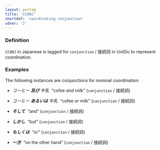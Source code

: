 ```yaml
---
layout: postag
title: 'CCONJ'
shortdef: 'coordinating conjunction'
udver: '2'
---
```


### Definition

`CCONJ` in Japanese is tagged for `conjunction` / 接続詞 in UniDic to represent coordination.

### Examples

The following instances are conjunctions for nominal coordination:


- _コーヒー <b>及び</b> 牛乳&nbsp;_ “cofee _and_ milk” (`conjunction` / 接続詞)
- _コーヒー <b>あるいは</b> 牛乳&nbsp;_ “cofee _or_ milk” (`conjunction` / 接続詞)

- _<b>そして</b>&nbsp;_ “and” (`conjunction` / 接続詞)
- _<b>しかし</b>&nbsp;_ “but” (`conjunction` / 接続詞)
- _<b>もしくは</b>&nbsp;_ “or” (`conjunction` / 接続詞)
- _<b>一方</b>&nbsp;_ “on the other hand” (`conjunction` / 接続詞)

<!-- Interlanguage links updated Po 6. listopadu 2023, 21:41:23 CET -->
